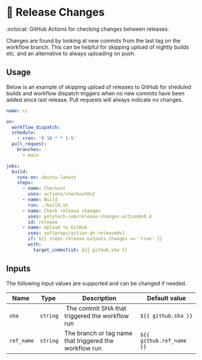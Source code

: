 # :rocket: Release Changes 

:octocat: GitHub Actions for checking changes between releases.

Changes are found by looking at new commits from the last tag on the workflow branch. This can be helpful for skipping upload of nightly builds etc. and an alternative to always uploading on push.

## Usage

Below is an example of skipping upload of releases to GitHub for sheduled builds and workflow dispatch triggers when no new commits have been added since last release. Pull requests will always indicate no changes.

```yml
name: ci

on:
  workflow_dispatch:
  schedule:
    - cron: '0 18 * * 1-5'
  pull_request:
    branches:
      - main

jobs:
  build:
    runs-on: ubuntu-latest
    steps:
      - name: Checkout
        uses: actions/checkout@v2
      - name: Build
        run: ./build.sh
      - name: Check release changes
        uses: polytech-com/release-changes-action@v0.4
        id: release
      - name: Upload to GitHub
        uses: softprops/action-gh-release@v1
        if: ${{ steps.release.outputs.changes == 'true' }}
        with:
          target_commitish: ${{ github.sha }}
```

## Inputs

The following input values are supported and can be changed if needed.

| Name | Type | Description | Default value |
| --- | --- | --- | --- |
| `sha` | `string` | The commit SHA that triggered the workflow run | `${{ github.sha }}` |
| `ref_name` | `string` | The branch or tag name that triggered the workflow run | `${{ github.ref_name }}` |
